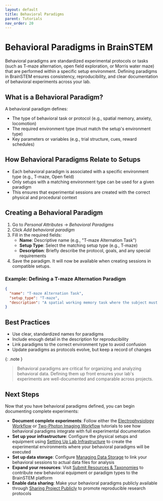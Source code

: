 ```yaml
---
layout: default
title: Behavioral Paradigms
parent: Tutorials
nav_order: 20
---
```


# Behavioral Paradigms in BrainSTEM

Behavioral paradigms are standardized experimental protocols or tasks (such as T-maze alternation, open field exploration, or Morris water maze) that are performed within a specific setup environment. Defining paradigms in BrainSTEM ensures consistency, reproducibility, and clear documentation of behavioral experiments across your lab.

## What is a Behavioral Paradigm?

A behavioral paradigm defines:
- The type of behavioral task or protocol (e.g., spatial memory, anxiety, locomotion)
- The required environment type (must match the setup's environment type)
- Key parameters or variables (e.g., trial structure, cues, reward schedules)

## How Behavioral Paradigms Relate to Setups

- Each behavioral paradigm is associated with a specific environment type (e.g., T-maze, Open field)
- Only setups with a matching environment type can be used for a given paradigm
- This ensures that experimental sessions are created with the correct physical and procedural context

## Creating a Behavioral Paradigm

1. Go to *Personal Attributes* → *Behavioral Paradigms*
2. Click *Add behavioral paradigm*
3. Fill in the required fields:
    - **Name**: Descriptive name (e.g., "T-maze Alternation Task")
    - **Setup Type**: Select the matching setup type (e.g., T-maze)
    - **Description**: Briefly describe the protocol, goals, and any special requirements
4. Save the paradigm. It will now be available when creating sessions in compatible setups.

### Example: Defining a T-maze Alternation Paradigm
```json
{
  "name": "T-maze Alternation Task",
  "setup_type": "T-maze",
  "description": "A spatial working memory task where the subject must alternate between left and right arms for reward."
}
```

## Best Practices
- Use clear, standardized names for paradigms
- Include enough detail in the description for reproducibility
- Link paradigms to the correct environment type to avoid confusion
- Update paradigms as protocols evolve, but keep a record of changes

{: .note }
> Behavioral paradigms are critical for organizing and analyzing behavioral data. Defining them up front ensures your lab's experiments are well-documented and comparable across projects.

## Next Steps

Now that you have behavioral paradigms defined, you can begin documenting complete experiments:

- **Document complete experiments**: Follow either the [Electrophysiology Workflow]({{site.baseurl}}/tutorials/electrophysiology-workflow) or [Two-Photon Imaging Workflow]({{site.baseurl}}/tutorials/two-photon-imaging-workflow) tutorials to see how behavioral paradigms integrate with full experimental documentation
- **Set up your infrastructure**: Configure the physical setups and equipment using [Setting Up Lab Infrastructure]({{site.baseurl}}/tutorials/setting-up-lab-infrastructure) to create the experimental environments where your behavioral paradigms will be executed
- **Set up data storage**: Configure [Managing Data Storage]({{site.baseurl}}/tutorials/managing-data-storage) to link your behavioral sessions to actual data files for analysis
- **Expand your resources**: Visit [Submit Resources & Taxonomies]({{site.baseurl}}/tutorials/submit-resource-and-taxonomies) to contribute new behavioral equipment or paradigm types to the BrainSTEM platform
- **Enable data sharing**: Make your behavioral paradigms publicly available through [Sharing Project Publicly]({{site.baseurl}}/tutorials/sharing-project-publicly) to promote reproducible research protocols
